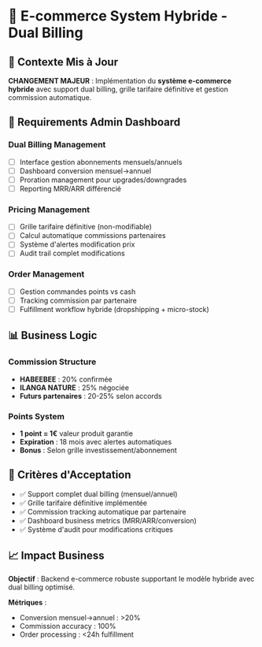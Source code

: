 # 🛒 E-commerce System Hybride - Dual Billing

## 🎯 Contexte Mis à Jour

**CHANGEMENT MAJEUR** : Implémentation du **système e-commerce hybride** avec support dual billing, grille tarifaire définitive et gestion commission automatique.

## 🔧 Requirements Admin Dashboard

### Dual Billing Management
- [ ] Interface gestion abonnements mensuels/annuels
- [ ] Dashboard conversion mensuel→annuel
- [ ] Proration management pour upgrades/downgrades
- [ ] Reporting MRR/ARR différencié

### Pricing Management
- [ ] Grille tarifaire définitive (non-modifiable)
- [ ] Calcul automatique commissions partenaires
- [ ] Système d'alertes modification prix
- [ ] Audit trail complet modifications

### Order Management
- [ ] Gestion commandes points vs cash
- [ ] Tracking commission par partenaire
- [ ] Fulfillment workflow hybride (dropshipping + micro-stock)

## 📊 Business Logic

### Commission Structure
- **HABEEBEE** : 20% confirmée
- **ILANGA NATURE** : 25% négociée
- **Futurs partenaires** : 20-25% selon accords

### Points System
- **1 point = 1€** valeur produit garantie
- **Expiration** : 18 mois avec alertes automatiques
- **Bonus** : Selon grille investissement/abonnement

## 🎯 Critères d'Acceptation

- ✅ Support complet dual billing (mensuel/annuel)
- ✅ Grille tarifaire définitive implémentée
- ✅ Commission tracking automatique par partenaire  
- ✅ Dashboard business metrics (MRR/ARR/conversion)
- ✅ Système d'audit pour modifications critiques

## 📈 Impact Business

**Objectif** : Backend e-commerce robuste supportant le modèle hybride avec dual billing optimisé.

**Métriques** :
- Conversion mensuel→annuel : >20%
- Commission accuracy : 100%
- Order processing : <24h fulfillment
